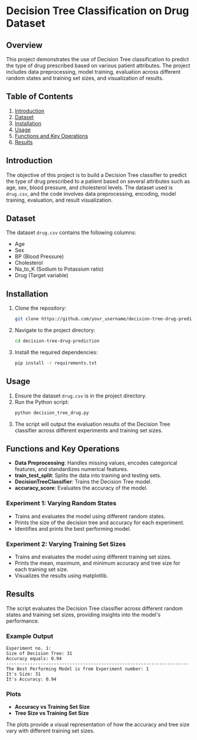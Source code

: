 # Decision Tree Classification on Drug Dataset

## Overview
This project demonstrates the use of Decision Tree classification to predict the type of drug prescribed based on various patient attributes. The project includes data preprocessing, model training, evaluation across different random states and training set sizes, and visualization of results.

## Table of Contents
1. [Introduction](#introduction)
2. [Dataset](#dataset)
3. [Installation](#installation)
4. [Usage](#usage)
5. [Functions and Key Operations](#functions-and-key-operations)
6. [Results](#results)


## Introduction
The objective of this project is to build a Decision Tree classifier to predict the type of drug prescribed to a patient based on several attributes such as age, sex, blood pressure, and cholesterol levels. The dataset used is `drug.csv`, and the code involves data preprocessing, encoding, model training, evaluation, and result visualization.

## Dataset
The dataset `drug.csv` contains the following columns:
- Age
- Sex
- BP (Blood Pressure)
- Cholesterol
- Na_to_K (Sodium to Potassium ratio)
- Drug (Target variable)

## Installation
1. Clone the repository:
   ```sh
   git clone https://github.com/your_username/decision-tree-drug-prediction.git
   ```
2. Navigate to the project directory:
   ```sh
   cd decision-tree-drug-prediction
   ```
3. Install the required dependencies:
   ```sh
   pip install -r requirements.txt
   ```

## Usage
1. Ensure the dataset `drug.csv` is in the project directory.
2. Run the Python script:
   ```sh
   python decision_tree_drug.py
   ```
3. The script will output the evaluation results of the Decision Tree classifier across different experiments and training set sizes.

## Functions and Key Operations
- **Data Preprocessing**: Handles missing values, encodes categorical features, and standardizes numerical features.
- **train_test_split**: Splits the data into training and testing sets.
- **DecisionTreeClassifier**: Trains the Decision Tree model.
- **accuracy_score**: Evaluates the accuracy of the model.

### Experiment 1: Varying Random States
- Trains and evaluates the model using different random states.
- Prints the size of the decision tree and accuracy for each experiment.
- Identifies and prints the best performing model.

### Experiment 2: Varying Training Set Sizes
- Trains and evaluates the model using different training set sizes.
- Prints the mean, maximum, and minimum accuracy and tree size for each training set size.
- Visualizes the results using matplotlib.

## Results
The script evaluates the Decision Tree classifier across different random states and training set sizes, providing insights into the model's performance.

### Example Output
```
Experiment no. 1:
Size of Decision Tree: 31
Accuracy equals: 0.94
---------------------------------------------------------------------
The Best Performing Model is from Experiment number: 1
It's Size: 31
It's Accuracy: 0.94
```

### Plots
- **Accuracy vs Training Set Size**
- **Tree Size vs Training Set Size**

The plots provide a visual representation of how the accuracy and tree size vary with different training set sizes.

